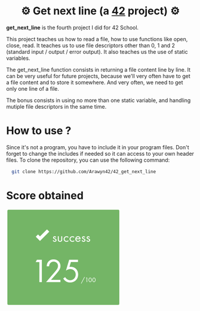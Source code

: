 # <div align="center">⚙️ Get next line (a [42](https://42perpignan.fr/) project) ⚙️</div>

**get_next_line** is the fourth project I did for 42 School.

This project teaches us how to read a file, how to use functions like open, close, read. It teaches us to use file descriptors other than 0, 1 and 2 (standard input / output / error output). It also teaches us the use of static variables.

The get_next_line function consists in returning a file content line by line. It can be very useful for future projects, because we'll very often have to get a file content and to store it somewhere. And very often, we need to get only one line of a file.

The bonus consists in using no more than one static variable, and handling mutiple file descriptors in the same time.

# How to use ?
Since it's not a program, you have to include it in your program files. Don't forget to change the includes if needed so it can access to your own header files.
To clone the repository, you can use the following command:
```bash
  git clone https://github.com/Arawyn42/42_get_next_line
```

# Score obtained
![125](grade.png)
